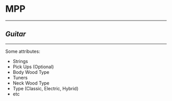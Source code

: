 # MPP

---
*Guitar*
---
---

Some attributes:
  - Strings
  - Pick Ups (Optional)
  - Body Wood Type
  - Tuners
  - Neck Wood Type
  - Type (Classic, Electric, Hybrid)
  - etc
